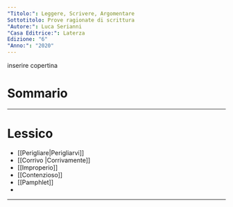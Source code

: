 ```yaml
---
"Titolo:": Leggere, Scrivere, Argomentare
Sottotitolo: Prove ragionate di scrittura
"Autore:": Luca Serianni
"Casa Editrice:": Laterza
Edizione: "6"
"Anno:": "2020"
---
```

inserire copertina

# Sommario


----------------------------------------------------------------

# Lessico
- [[Perigliare|Perigliarvi]]
- [[Corrivo |Corrivamente]]
- [[Improperio]]
- [[Contenzioso]]
- [[Pamphlet]]
- 

----------------------------------------------------------------
